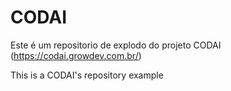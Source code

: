 # CODAI

Este é um repositorio de explodo do projeto CODAI (https://codai.growdev.com.br/)

This is a CODAI's repository example
